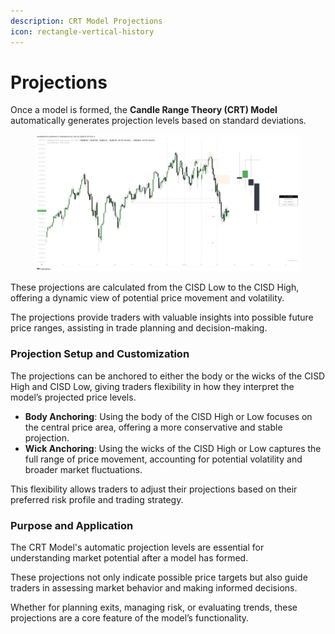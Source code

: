 ```yaml
---
description: CRT Model Projections
icon: rectangle-vertical-history
---
```


# Projections

Once a model is formed, the **Candle Range Theory (CRT) Model** automatically generates projection levels based on standard deviations.

<figure><img src="../../.gitbook/assets/docs-crt-004.png" alt=""><figcaption></figcaption></figure>

These projections are calculated from the CISD Low to the CISD High, offering a dynamic view of potential price movement and volatility.

The projections provide traders with valuable insights into possible future price ranges, assisting in trade planning and decision-making.

### Projection Setup and Customization

The projections can be anchored to either the body or the wicks of the CISD High and CISD Low, giving traders flexibility in how they interpret the model’s projected price levels.

* **Body Anchoring**: Using the body of the CISD High or Low focuses on the central price area, offering a more conservative and stable projection.
* **Wick Anchoring**: Using the wicks of the CISD High or Low captures the full range of price movement, accounting for potential volatility and broader market fluctuations.

This flexibility allows traders to adjust their projections based on their preferred risk profile and trading strategy.

### Purpose and Application

The CRT Model's automatic projection levels are essential for understanding market potential after a model has formed.

These projections not only indicate possible price targets but also guide traders in assessing market behavior and making informed decisions.

Whether for planning exits, managing risk, or evaluating trends, these projections are a core feature of the model’s functionality.
